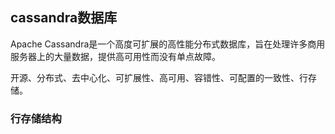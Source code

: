 cassandra数据库
---------------

Apache Cassandra是一个高度可扩展的高性能分布式数据库，旨在处理许多商用服务器上的大量数据，提供高可用性而没有单点故障。

开源、分布式、去中心化、可扩展性、高可用、容错性、可配置的一致性、行存储。

### 行存储结构

